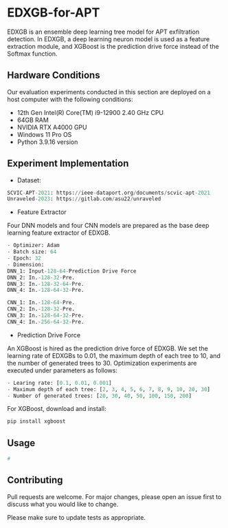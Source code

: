 # EDXGB-for-APT
EDXGB is an ensemble deep learning tree model for APT exfiltration detection. In EDXGB, a deep learning neuron model is used as a feature extraction module, and XGBoost is the prediction drive force instead of the Softmax function.




## Hardware Conditions

Our evaluation experiments conducted in this section are deployed on a host computer with the following conditions:

+ 12th Gen Intel(R) Core(TM) i9-12900 2.40 GHz CPU
+ 64GB RAM
+ NVIDIA RTX A4000 GPU
+ Windows 11 Pro OS
+ Python 3.9.16 version

## Experiment Implementation
+ Dataset:
```python
SCVIC-APT-2021: https://ieee-dataport.org/documents/scvic-apt-2021
Unraveled-2023: https://gitlab.com/asu22/unraveled
```
+ Feature Extractor

Four DNN models and four CNN models are prepared as the base deep learning feature extractor of EDXGB.

```python
- Optimizer: Adam
- Batch size: 64
- Epoch: 32
- Dimension: 
DNN_1: Input-128-64-Prediction Drive Force
DNN_2: In.-128-32-Pre.
DNN_3: In.-128-32-64-Pre.
DNN_4: In.-128-64-32-Pre.

CNN_1: In.-128-64-Pre.
CNN_2: In.-128-32-Pre.
CNN_3: In.-128-64-32-Pre.
CNN_4: In.-256-64-32-Pre.
```

+ Prediction Drive Force

An XGBoost is hired as the prediction drive force of EDXGB. We set the learning rate of EDXGBs to 0.01, the maximum depth of each tree to 10, and the number of generated trees to 30.
Optimization experiments are executed under parameters as follows:

```python
- Learing rate: [0.1, 0.01, 0.001]
- Maximum depth of each tree: [2, 3, 4, 5, 6, 7, 8, 9, 10, 20, 30]
- Number of generated trees: [20, 30, 40, 50, 100, 150, 200]
```

For XGBoost, download and install:

```python
pip install xgboost
```

## Usage

```python
#
```

## Contributing

Pull requests are welcome. For major changes, please open an issue first
to discuss what you would like to change.

Please make sure to update tests as appropriate.
